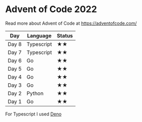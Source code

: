 # Advent of Code 2022
Read more about Advent of Code at https://adventofcode.com/

| Day | Language | Status |
| --- | -------- | ------ |
| Day 8 | Typescript | ★★ |
| Day 7 | Typescript | ★★ |
| Day 6 | Go | ★★ |
| Day 5 | Go | ★★ |
| Day 4 | Go | ★★ |
| Day 3 | Go | ★★ |
| Day 2 | Python | ★★ |
| Day 1 | Go | ★★ |

For Typescript I used [Deno](https://deno.land/)
